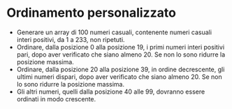 # Ordinamento personalizzato

- Generare un array di 100 numeri casuali, contenente numeri casuali interi positivi, da 1 a 233, non ripetuti.
- Ordinare, dalla posizione 0 alla posizione 19, i primi numeri interi positivi pari, dopo aver verificato che siano almeno 20. Se non lo sono ridurre la posizione massima.
- Ordinare, dalla posizione 20 alla posizione 39, in ordine decrescente, gli ultimi numeri dispari, dopo aver verificato che siano almeno 20. Se non lo sono ridurre la posizione massima.
- Gli altri numeri, quelli dalla posizione 40 alle 99, dovranno essere ordinati in modo crescente.